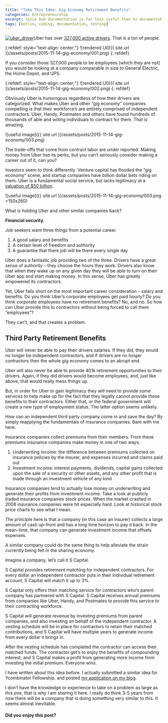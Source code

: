 ```yaml
---
title: "Take This Idea: Gig Economy Retirement Benefits"
categories: Entrepreneurship
excerpt: Since bad documentation is far less useful than no documentation at all, how do we make ourselves the path easier?
tags: [kotlin, coding, documentation, testing]
---
```

<div class="ttr_start">
</div>

[<img class="alignright size-medium wp-image-528" src="http://i2.wp.com/shefska.com/wp-content/uploads/2015/11/uber_driver-300x169.jpg?fit=300%2C169" alt="uber_driver" data-recalc-dims="1" />][1]Uber has over <a href="http://www.businessinsider.com/uber-doubles-its-drivers-in-2015-2015-10" target="_blank">327,000 active drivers</a>. That is a ton of people.

{:refdef: style="text-align: center;"}
![rendered UI]({{ site.url }}/assets/posts/2015-11-14-gig-economy/001.png)
{: refdef}

If you consider those 327,000 people to be employees (which they are not) you would be looking at a company comparable in size to General Electric, the Home Depot, and UPS.

{:refdef: style="text-align: center;"}
![rendered UI]({{ site.url }}/assets/posts/2015-11-14-gig-economy/002.png)
{: refdef}

Obviously Uber is humongous regardless of how their drivers are categorized. What makes Uber and other &#8220;gig economy&#8221; companies compelling is that their workforce&#8217;s are entirely comprised of independent contractors. Uber, Handy, Postmates and others have found hundreds of thousands of able and willing individuals to contract for them. That is amazing.

![useful image]({{ site.url }}/assets/posts/2015-11-14-gig-economy/003.png)

The trade-offs that come from contract labor are under reported. Making money from Uber has its perks, but you can&#8217;t seriously consider making a career out of it, can you?

Investors seem to think differently. Venture capital has flooded the &#8220;gig economy&#8221; scene, and startup companies have billion dollar bets riding on them. Uber is a fundamental social service, but lacks legitimacy at a <a href="http://www.wsj.com/articles/uber-valued-at-more-than-50-billion-1438367457?alg=y" target="_blank">valuation of $50 billion</a>.

![useful image]({{ site.url }}/assets/posts/2015-11-14-gig-economy/003.png =150x260)

What is holding Uber and other similar companies back?

**Financial security.**

Job seekers want three things from a potential career.

  1. A good salary and benefits
  2. A certain level of freedom and authority
  3. A guarantee that there job will be there every single day

Uber does a fantastic job providing two of the three. Drivers have a great sense of authority &#8211; they choose the hours they work. Drivers also know that when they wake up on any given day they will be able to turn on their Uber app and start making money. In this sense, Uber has greatly empowered its contractors.

Yet, Uber falls short on the most important career consideration &#8211; salary and benefits. Do you think Uber&#8217;s corporate employees get paid hourly? Do you think corporate employees have no retirement benefits? No, and no. So how can Uber provide this to contractors without being forced to call them &#8220;employees&#8221;?

They can&#8217;t, and that creates a problem.

## Third Party Retirement Benefits

Uber will never be able to pay their drivers salaries. If they did, they would no longer be independent contractors, and if drivers are no longer contractors then the whole gig economy comes to an abrupt end.

Uber will also never be able to provide 401k retirement opportunities to their drivers. Again, if they did drivers would become employees, and, just like above, that would really mess things up.

But, in order for Uber to gain legitimacy they will need to provide some services to help make up for the fact that they legally cannot provide these benefits to their contractors. Either that, or the federal government  will create a new type of employment status. The latter option seems unlikely.

How can an independent third party company come in and save the day? By simply reapplying the fundamentals of insurance companies. Bare with me here.

Insurance companies collect premiums from their members. From these premiums insurance companies make money in one of two ways.

  1. Underwriting income: the difference between premiums collected on insurance policies by the insurer, and expenses incurred and claims paid out
  2. Investment income: interest payments, dividends, capital gains collected upon the sale of a security or other assets, and any other profit that is made through an investment vehicle of any kind

Insurance companies tend to actually lose money on underwriting and generate their profits from investment income. Take a look at publicly traded insurance companies stock prices. When the market crashed in 2008 insurance companies were hit especially hard. Look at historical stock price charts to see what I mean.

The principle here is that a company (in this case an insurer) collects a large amount of cash up-front and has a long time horizon to pay it back. In the mean-time, that company can generate investment income that offsets expenses.

A similar company could do the same thing to help alleviate the strain currently being felt in the sharing economy.

Imagine a company, let&#8217;s call it S Capital.

S Capital provides retirement matching for independent contractors. For every dollar an independent contractor puts in their individual retirement account, S Capital will match it up to 3%.

S Capital only offers their matching service for contractors who&#8217;s parent company has partnered with S Capital. S Capital receives annual premiums from companies like Uber, Handy, and Postmates to provide this service to their contracting workforce.

S Capital will generate revenue by investing premiums from parent companies, and also investing on behalf of the independent contractor. A vesting schedule will be in place for contractors to retain their matched contributions, and S Capital will have multiple years to generate income from every dollar it brings in.

After the vesting schedule has completed the contractor can access their matched funds. The contractor get&#8217;s to enjoy the benefits of compounding interest, and S Capital makes a profit from generating more income from investing the initial premium. Everyone wins.

I have written about this idea before. I actually submitted a similar idea for Ycombinator Fellowship. and posted <a href="http://shefska.com/yc-fellowship-application-future-employee-benefits/" target="_blank">my application on my blog</a>.

I don&#8217;t have the knowledge or experience to take on a problem as large as this one, that is why I am sharing it here. I really do think 3-5 years from now there will be a company that is doing something very similar to this. It seems almost inevitable.

<div class="emailboxPost">
  <div class="emailboxformPost">
    <h4>
      Did you enjoy this post?
    </h4>
  </div>
</div>

<div class="ttr_end">
</div>

 [1]: http://i1.wp.com/shefska.com/wp-content/uploads/2015/11/uber_driver.jpg

